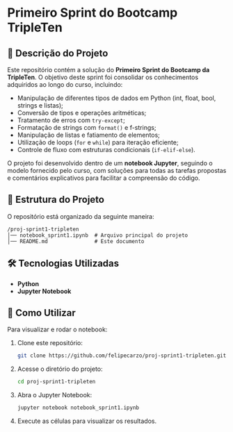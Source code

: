 # Primeiro Sprint do Bootcamp TripleTen

## 📌 Descrição do Projeto
Este repositório contém a solução do **Primeiro Sprint do Bootcamp da TripleTen**. O objetivo deste sprint foi consolidar os conhecimentos adquiridos ao longo do curso, incluindo:

- Manipulação de diferentes tipos de dados em Python (int, float, bool, strings e listas);
- Conversão de tipos e operações aritméticas;
- Tratamento de erros com `try-except`;
- Formatação de strings com `format()` e f-strings;
- Manipulação de listas e fatiamento de elementos;
- Utilização de loops (`for` e `while`) para iteração eficiente;
- Controle de fluxo com estruturas condicionais (`if-elif-else`).

O projeto foi desenvolvido dentro de um **notebook Jupyter**, seguindo o modelo fornecido pelo curso, com soluções para todas as tarefas propostas e comentários explicativos para facilitar a compreensão do código.

## 🚀 Estrutura do Projeto

O repositório está organizado da seguinte maneira:

```
/proj-sprint1-tripleten
│── notebook_sprint1.ipynb  # Arquivo principal do projeto
│── README.md               # Este documento
```

## 🛠️ Tecnologias Utilizadas
- **Python**  
- **Jupyter Notebook**  

## 📖 Como Utilizar
Para visualizar e rodar o notebook:

1. Clone este repositório:
   ```bash
   git clone https://github.com/felipecarzo/proj-sprint1-tripleten.git
   ```
2. Acesse o diretório do projeto:
   ```bash
   cd proj-sprint1-tripleten
   ```
3. Abra o Jupyter Notebook:
   ```bash
   jupyter notebook notebook_sprint1.ipynb
   ```
4. Execute as células para visualizar os resultados.
